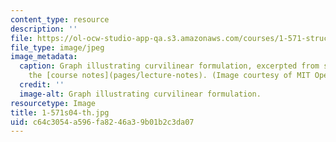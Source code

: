 ```yaml
---
content_type: resource
description: ''
file: https://ol-ocw-studio-app-qa.s3.amazonaws.com/courses/1-571-structural-analysis-and-control-spring-2004/c64c3054a596fa8246a39b01b2c3da07_1-571s04-th.jpg
file_type: image/jpeg
image_metadata:
  caption: Graph illustrating curvilinear formulation, excerpted from section 2 of
    the [course notes](pages/lecture-notes). (Image courtesy of MIT OpenCourseWare.)
  credit: ''
  image-alt: Graph illustrating curvilinear formulation.
resourcetype: Image
title: 1-571s04-th.jpg
uid: c64c3054-a596-fa82-46a3-9b01b2c3da07
---
```

